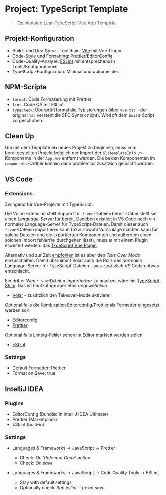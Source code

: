 # Project: TypeScript Template

> Opinionated Lean TypeScript Vue App Template

## Projekt-Konfiguration

- Build- und Dev-Server-Toolchain: [Vite](https://vitejs.dev/) mit Vue-Plugin
- Code-Style und Formatting: Prettier/EditorConfig
- Code-Quality-Analyse: [ESLint](https://eslint.org/) mit entsprechenden Tools/Konfigurationen
- TypeScript-Konfiguration: Minimal und dokumentiert

## NPM-Scripte

- `format`: Code Formatierung mit Prettier
- `lint`: Code QA mit ESLint
- `typecheck`: Überprüft formal die Typisierungen (über `vue-tsc` - der original `tsc` versteht die SFC Syntax nicht). Wird oft dem `build`-Script vorgeschoben.

## Clean Up

Um mit dem Template ein neues Projekt zu beginnen, muss vom bereitgestellten
Projekt lediglich der Import der `&ltTemplateInfo />`-Komponente in der
`App.vue` entfernt werden. Die beiden Komponenten im `components`-Ordner
können dann problemlos zusätzlich gelöscht werden.

## VS Code

### Extensions

Zwingend für Vue-Projekte mit TypeScript:

Die Volar-Extension stellt Support für `*.vue`-Dateien bereit. Dabei stellt sie einen _Language-Server_ für bereit.
Daneben existiert in VS Code noch ein normaler Language-Server für TypeScript-Dateien. Damit dieser auch
`*.vue`-Dateien importieren kann (bzw. sowohl Vorschläge machen kann für solche Dateien und die exportierten
Komponenten und außerdem einen solchen Import fehlerfrei durchgehen lässt), muss er mit einem Plugin erweitert
werden: das [TypeScript Vue Plugin](https://marketplace.visualstudio.com/items?itemName=Vue.vscode-typescript-vue-plugin).

Alternativ und zur Zeit [empfohlen](https://github.com/vuejs/language-tools/discussions/471) ist es aber
den _Take Over Mode_ einzuschalten. Damit übernimmt Volar auch die Rolle des _normalen_ Language-Server für
TypeScript-Dateien - was zusätzlich VS Code entwas entschlackt.

Ein dritter Weg `*.vue`-Dateien _importierbar_ zu machen, wäre ein [TypeScript-Shim](https://github.com/Code-Pop/Real-World-Vue-3-TypeScript/blob/main/src/shims-vue.d.ts).
Das ist heutzutage aber eher _ungewöhnlich_.

- [Volar](https://marketplace.visualstudio.com/items?itemName=Vue.volar) - zusätzlich den Takeover-Mode aktivieren

Optional falls die Kombination Editorconfig/Prettier als Formatter eingesetzt werden soll

- [Editorconfig](https://marketplace.visualstudio.com/items?itemName=EditorConfig.EditorConfig)
- [Prettier](https://marketplace.visualstudio.com/items?itemName=esbenp.prettier-vscode)

Optional falls Linting-Fehler schon im Editor markiert werden sollen

- [ESLint](https://marketplace.visualstudio.com/items?itemName=dbaeumer.vscode-eslint)

### Settings

- Default Formatter: Prettier
- Format on Save: true

## IntelliJ IDEA

### Plugins

- EditorConfig (Bundled in IntelliJ IDEA Ultimate)
- Prettier (Marketplace)
- ESLint (built-in)

### Settings

- Languages & Frameworks &rarr; JavaScript &rarr; Prettier

  - Check: _On 'Reformat Code' action_
  - Check: _On save_

- Languages & Frameworks &rarr; JavaScript &rarr; Code Quality Tools &rarr; ESLint

  - Stay with default settings
  - Optionally check: _Run eslint --fix on save_
